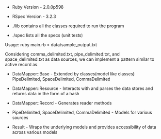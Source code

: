 * Ruby Version - 2.0.0p598
* RSpec Version - 3.2.3

* ./lib contains all the classes required to run the program
* ./spec lists all the specs (unit tests)

Usage:
    ruby main.rb > data/sample_output.txt

Considering comma_delimited.txt, pipe_delimited.txt, and space_delimited.txt as data sources,
we can implement a pattern similar to active record as

* DataMapper::Base - Extended by classes(model like classes) PipeDelimited, SpaceDelimited, CommaDelimited
* DataMapper::Resource - Interacts with and parses the data stores and returns data in the form of a hash
* DataMapper::Record - Generates reader methods

* PipeDelimited, SpaceDelimited, CommaDelimited - Models for various sources
* Result - Wraps the underlying models and provides accessibility of data across various models
